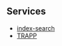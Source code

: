 ## Services
- [index-search](https://github.com/BenjaminMedia/app-wiki/blob/master/bonnier-index-db.wiki/Home.md)
- [TRAPP](https://github.com/BenjaminMedia/app-wiki/blob/master/trapp.wiki/Home.md)